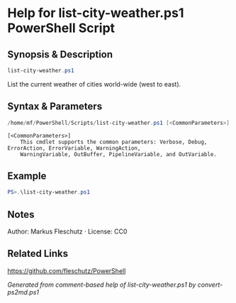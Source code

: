 # Help for list-city-weather.ps1 PowerShell Script

## Synopsis & Description
```powershell
list-city-weather.ps1
```

List the current weather of cities world-wide (west to east).

## Syntax & Parameters
```powershell
/home/mf/PowerShell/Scripts/list-city-weather.ps1 [<CommonParameters>]
```

```
[<CommonParameters>]
    This cmdlet supports the common parameters: Verbose, Debug, ErrorAction, ErrorVariable, WarningAction, 
    WarningVariable, OutBuffer, PipelineVariable, and OutVariable.
```

## Example
```powershell
PS>.\list-city-weather.ps1
```


## Notes
Author: Markus Fleschutz · License: CC0

## Related Links
https://github.com/fleschutz/PowerShell

*Generated from comment-based help of list-city-weather.ps1 by convert-ps2md.ps1*
